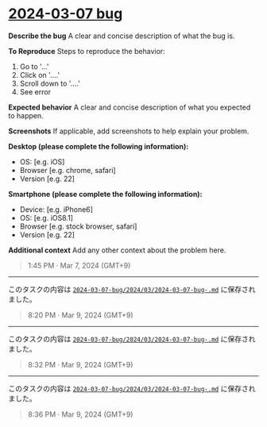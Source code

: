 # [2024-03-07 bug](https://github.com/noraworld/github-actions-sandbox/issues/135)

**Describe the bug**
A clear and concise description of what the bug is.

**To Reproduce**
Steps to reproduce the behavior:
1. Go to '...'
2. Click on '....'
3. Scroll down to '....'
4. See error

**Expected behavior**
A clear and concise description of what you expected to happen.

**Screenshots**
If applicable, add screenshots to help explain your problem.

**Desktop (please complete the following information):**
 - OS: [e.g. iOS]
 - Browser [e.g. chrome, safari]
 - Version [e.g. 22]

**Smartphone (please complete the following information):**
 - Device: [e.g. iPhone6]
 - OS: [e.g. iOS8.1]
 - Browser [e.g. stock browser, safari]
 - Version [e.g. 22]

**Additional context**
Add any other context about the problem here.

> 1:45 PM · Mar 7, 2024 (GMT+9)

---

このタスクの内容は [`2024-03-07-bug/2024/03/2024-03-07-bug-.md`](https://github.com/noraworld/github-actions-sandbox/blob/main/2024-03-07-bug/2024/03/2024-03-07-bug-.md) に保存されました。

> 8:20 PM · Mar 9, 2024 (GMT+9)

---

このタスクの内容は [`2024-03-07-bug/2024/03/2024-03-07-bug-.md`](https://github.com/noraworld/github-actions-sandbox/blob/main/2024-03-07-bug/2024/03/2024-03-07-bug-.md) に保存されました。

> 8:32 PM · Mar 9, 2024 (GMT+9)

---

このタスクの内容は [`2024-03-07-bug/2024/03/2024-03-07-bug-.md`](https://github.com/noraworld/github-actions-sandbox/blob/main/2024-03-07-bug/2024/03/2024-03-07-bug-.md) に保存されました。

> 8:36 PM · Mar 9, 2024 (GMT+9)
